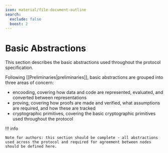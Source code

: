 ```yaml
---
icon: material/file-document-outline
search:
  exclude: false
  boost: 2
---
```


# Basic Abstractions

This section describes the basic abstractions used throughout the protocol specification.

Following [[Preliminaries|preliminaries]], basic abstractions are grouped into three areas of concern:

- encooding, covering how data and code are represented, evaluated, and converted between representations
- proving, covering how proofs are made and verified, what assumptions are required, and how these are tracked
- cryptographic primitives, covering the basic cryptographic primitives used throughout the protocol

!!! info

    Note for authors: this section should be complete - all abstractions used across the protocol and required for agreement between nodes should be defined here.